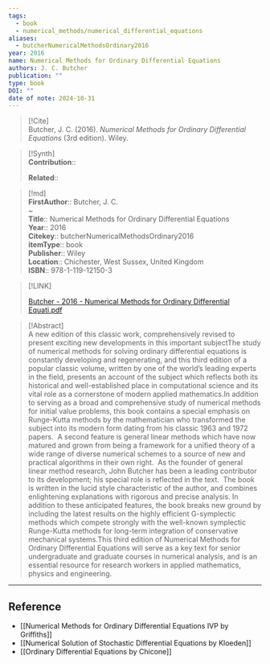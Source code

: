 ```yaml
---
tags:
  - book
  - numerical_methods/numerical_differential_equations
aliases:
  - butcherNumericalMethodsOrdinary2016
year: 2016
name: Numerical Methods for Ordinary Differential Equations
authors: J. C. Butcher
publication: ""
type: book
DOI: ""
date of note: 2024-10-31
---
```


> [!Cite]  
> Butcher, J. C. (2016). _Numerical Methods for Ordinary Differential Equations_ (3rd edition). Wiley.

>[!Synth]  
>**Contribution**::  
>  
>**Related**::   
>  
  
>[!md]  
> **FirstAuthor**:: Butcher, J. C.  
~  
> **Title**:: Numerical Methods for Ordinary Differential Equations  
> **Year**:: 2016  
> **Citekey**:: butcherNumericalMethodsOrdinary2016  
> **itemType**:: book  
> **Publisher**:: Wiley  
> **Location**:: Chichester, West Sussex, United Kingdom  
> **ISBN**:: 978-1-119-12150-3  

> [!LINK]  
> 
> [Butcher - 2016 - Numerical Methods for Ordinary Differential Equati.pdf](file:///home/lukexie/Documents/Papers/storage/6TL55SHK/Butcher%20-%202016%20-%20Numerical%20Methods%20for%20Ordinary%20Differential%20Equati.pdf) 
>  

> [!Abstract]  
> A new edition of this classic work, comprehensively revised to present exciting new developments in this important subjectThe study of numerical methods for solving ordinary differential equations is constantly developing and regenerating, and this third edition of a popular classic volume, written by one of the world’s leading experts in the field, presents an account of the subject which reflects both its historical and well-established place in computational science and its vital role as a cornerstone of modern applied mathematics.In addition to serving as a broad and comprehensive study of numerical methods for initial value problems, this book contains a special emphasis on Runge-Kutta methods by the mathematician who transformed the subject into its modern form dating from his classic 1963 and 1972 papers.  A second feature is general linear methods which have now matured and grown from being a framework for a unified theory of a wide range of diverse numerical schemes to a source of new and practical algorithms in their own right.  As the founder of general linear method research, John Butcher has been a leading contributor to its development; his special role is reflected in the text.  The book is written in the lucid style characteristic of the author, and combines enlightening explanations with rigorous and precise analysis. In addition to these anticipated features, the book breaks new ground by including the latest results on the highly efficient G-symplectic methods which compete strongly with the well-known symplectic Runge-Kutta methods for long-term integration of conservative mechanical systems.This third edition of Numerical Methods for Ordinary Differential Equations will serve as a key text for senior undergraduate and graduate courses in numerical analysis, and is an essential resource for research workers in applied mathematics, physics and engineering.  

-----
## Reference
  

- [[Numerical Methods for Ordinary Differential Equations IVP by Griffiths]]
- [[Numerical Solution of Stochastic Differential Equations by Kloeden]]
- [[Ordinary Differential Equations by Chicone]]
